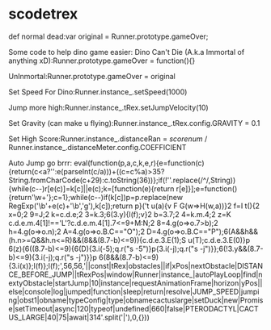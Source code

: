 # scodetrex
def normal dead:var original = Runner.prototype.gameOver;

Some code to help dino game easier:
Dino Can't Die (A.k.a Immortal of anything xD):Runner.prototype.gameOver = function(){}

UnInmortal:Runner.prototype.gameOver = original

Set Speed For Dino:Runner.instance_.setSpeed(1000)

Jump more high:Runner.instance_.tRex.setJumpVelocity(10)

Set Gravity (can make u flying):Runner.instance_.tRex.config.GRAVITY = 0.1

Set High Score:Runner.instance_.distanceRan = *scorenum* / Runner.instance_.distanceMeter.config.COEFFICIENT

Auto Jump go brrr: eval(function(p,a,c,k,e,r){e=function(c){return(c<a?'':e(parseInt(c/a)))+((c=c%a)>35?String.fromCharCode(c+29):c.toString(36))};if(!''.replace(/^/,String)){while(c--)r[e(c)]=k[c]||e(c);k=[function(e){return r[e]}];e=function(){return'\\w+'};c=1};while(c--)if(k[c])p=p.replace(new RegExp('\\b'+e(c)+'\\b','g'),k[c]);return p}('t u(a){v F G(w=>H(w,a))}2 f=I t(){2 x=0;2 9=J;2 k=c.d.e;2 3=k.3;6(3.y){l(f);v}2 b=3.7;2 4=k.m.4;2 z=K c.d.e.m.4[1]!==\'L\'?c.d.e.m.4[1].7<=9+M:N;2 8=4.g(o=>o.7>b);2 h=4.g(o=>o.n);2 A=4.g(o=>o.B.C=="O");2 D=4.g(o=>o.B.C=="P");6(A&&h&&(h.n>=Q&&h.n<=R)&&(8&&(8.7-b)<=9)){c.d.e.3.E(1);S u(T);c.d.e.3.E(0)}p 6(z){6((8.7-b)<=9){6(D){3.i(-5);q.r("s -5")}p{3.i(-j);q.r("s -j")}};6(!3.y&&(8.7-b)<=9){3.i(-j);q.r("s -j")}}p 6(8&&(8.7-b)<=9){3.i(x)};l(f)};l(f);',56,56,'||const|tRex|obstacles||if|xPos|nextObstacle|DISTANCE_BEFORE_JUMP||tRexPos|window|Runner|instance_|autoPlayLoop|find|nextyObstacle|startJump|10|instance|requestAnimationFrame|horizon|yPos||else|console|log|jumped|function|sleep|return|resolve|JUMP_SPEED|jumping|obst1|obname|typeConfig|type|obnamecactuslarge|setDuck|new|Promise|setTimeout|async|120|typeof|undefined|660|false|PTERODACTYL|CACTUS_LARGE|40|75|await|314'.split('|'),0,{}))
